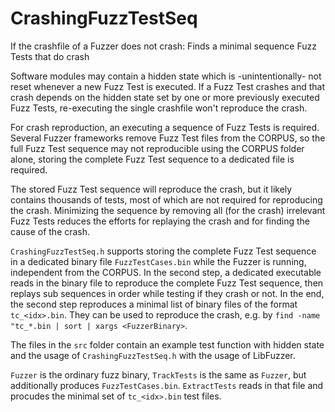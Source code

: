 # CrashingFuzzTestSeq
If the crashfile of a Fuzzer does not crash: Finds a minimal sequence Fuzz Tests that do crash

Software modules may contain a hidden state which is -unintentionally- not reset whenever a new Fuzz Test is executed. If a Fuzz Test crashes and that crash depends on the hidden state set by one or more previously
executed Fuzz Tests, re-executing the single crashfile won't reproduce the crash.

For crash reproduction, an executing a sequence of Fuzz Tests is required. Several Fuzzer frameworks remove Fuzz Test files from the CORPUS, so the full Fuzz Test sequence may not reproducible using the CORPUS folder alone, storing the complete Fuzz Test sequence to a dedicated file is required.

The stored Fuzz Test sequence will reproduce the crash, but it likely contains thousands of tests, most of which are not required for reproducing the crash. Minimizing the sequence by removing all (for the crash) irrelevant Fuzz Tests reduces the efforts for replaying the crash and for finding the cause of the crash.

``CrashingFuzzTestSeq.h`` supports storing the complete Fuzz Test sequence in a dedicated binary file ``FuzzTestCases.bin`` while the Fuzzer is running, independent from the CORPUS. In the second step, a dedicated executable reads in the binary file to reproduce the complete Fuzz Test sequence, then replays sub sequences in order while testing if they crash or not. In the end, the second step reproduces a minimal list of binary files of the format ``tc_<idx>.bin``. They can be used to reproduce the crash, e.g. by ``find -name "tc_*.bin | sort | xargs <FuzzerBinary>``.

The files in the ``src`` folder contain an example test function with hidden state and the usage of ``CrashingFuzzTestSeq.h`` with the usage of LibFuzzer.

``Fuzzer`` is the ordinary fuzz binary, ``TrackTests`` is the same as ``Fuzzer``, but additionally produces ``FuzzTestCases.bin``. ``ExtractTests`` reads in that file and procudes the minimal set of ``tc_<idx>.bin`` test files.
